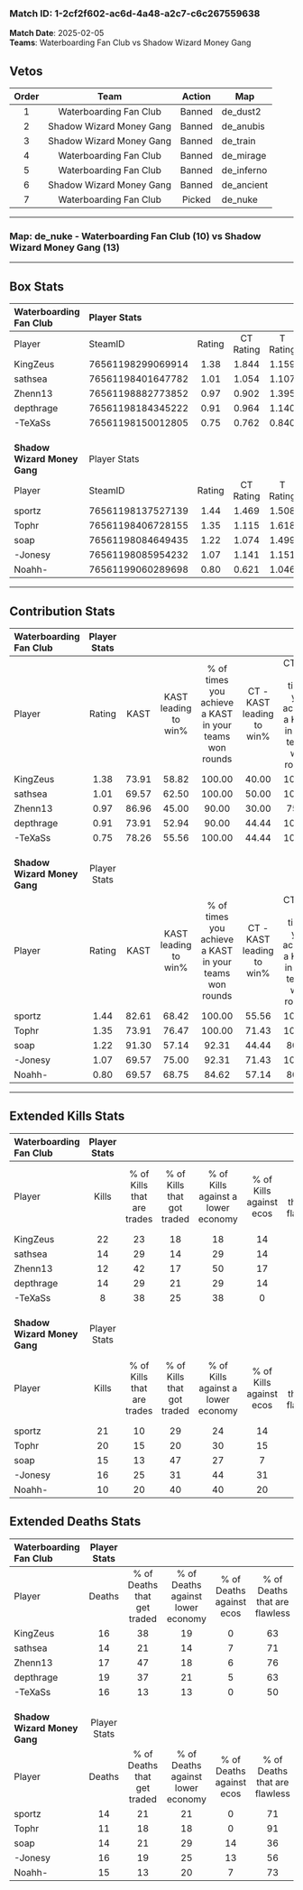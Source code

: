 ### Match ID: 1-2cf2f602-ac6d-4a48-a2c7-c6c267559638  
**Match Date**: 2025-02-05  
**Teams**: Waterboarding Fan Club vs Shadow Wizard Money Gang  

## Vetos  

| Order | Team | Action | Map |
| :---: | :--: | :----: | --- |
| 1 | Waterboarding Fan Club | Banned | de_dust2 |
| 2 | Shadow Wizard Money Gang | Banned | de_anubis |
| 3 | Shadow Wizard Money Gang | Banned | de_train |
| 4 | Waterboarding Fan Club | Banned | de_mirage |
| 5 | Waterboarding Fan Club | Banned | de_inferno |
| 6 | Shadow Wizard Money Gang | Banned | de_ancient |
| 7 | Waterboarding Fan Club | Picked | de_nuke |

---  

### **Map**: de_nuke - Waterboarding Fan Club (10) vs Shadow Wizard Money Gang (13)  
---  

## Box Stats  

| **Waterboarding Fan Club**   | Player Stats      |        |           |          |       |      |       |         |        |      |     |
| :- | :- | :-: | :-: | :-: | :-: | :-: | :-: | :-: | :-: | :-: | :-: |
| Player                       | SteamID           | Rating | CT Rating | T Rating | KAST  | ADR  | Kills | Assists | Deaths | K/D  | HS% |
| KingZeus                     | 76561198299069914 |  1.38  |   1.844   |  1.159   | 73.91 | 94.7 |  22   |    4    |   16   | 1.38 | 45  |
| sathsea                      | 76561198401647782 |  1.01  |   1.054   |  1.107   | 69.57 | 69.1 |  14   |    4    |   14   | 1.00 | 42  |
| Zhenn13                      | 76561198882773852 |  0.97  |   0.902   |  1.395   | 86.96 | 63.6 |  12   |    4    |   17   | 0.71 | 75  |
| depthrage                    | 76561198184345222 |  0.91  |   0.964   |  1.140   | 73.91 | 62.7 |  14   |    5    |   19   | 0.74 | 64  |
| -TeXaSs                      | 76561198150012805 |  0.75  |   0.762   |  0.840   | 78.26 | 47.9 |   8   |    8    |   16   | 0.50 | 25  |
|                              |                   |        |           |          |       |      |       |         |        |      |     |
|                              |                   |        |           |          |       |      |       |         |        |      |     |
|                              |                   |        |           |          |       |      |       |         |        |      |     |
| **Shadow Wizard Money Gang** | Player Stats      |        |           |          |       |      |       |         |        |      |     |
| Player                       | SteamID           | Rating | CT Rating | T Rating | KAST  | ADR  | Kills | Assists | Deaths | K/D  | HS% |
| sportz                       | 76561198137527139 |  1.44  |   1.469   |  1.508   | 82.61 | 92.6 |  21   |    4    |   14   | 1.50 | 42  |
| Tophr                        | 76561198406728155 |  1.35  |   1.115   |  1.618   | 73.91 | 76.8 |  20   |    2    |   11   | 1.82 | 35  |
| soap                         | 76561198084649435 |  1.22  |   1.074   |  1.499   | 91.30 | 74.7 |  15   |    4    |   14   | 1.07 | 53  |
| -Jonesy                      | 76561198085954232 |  1.07  |   1.141   |  1.151   | 69.57 | 78.7 |  16   |    5    |   16   | 1.00 | 62  |
| Noahh-                       | 76561199060289698 |  0.80  |   0.621   |  1.046   | 69.57 | 57.9 |  10   |    3    |   15   | 0.67 | 50  |
---  

## Contribution Stats  

| **Waterboarding Fan Club**   | Player Stats |       |                      |                                                        |                           |                                                             |                          |                                                            |
| :- | :-: | :-: | :-: | :-: | :-: | :-: | :-: | :-: |
| Player                       |    Rating    | KAST  | KAST leading to win% | % of times you achieve a KAST in your teams won rounds | CT - KAST leading to win% | CT - % of times you achieve a KAST in your teams won rounds | T - KAST leading to win% | T - % of times you achieve a KAST in your teams won rounds |
| KingZeus                     |     1.38     | 73.91 |        58.82         |                         100.00                         |           40.00           |                           100.00                            |          85.71           |                           100.00                           |
| sathsea                      |     1.01     | 69.57 |        62.50         |                         100.00                         |           50.00           |                           100.00                            |          75.00           |                           100.00                           |
| Zhenn13                      |     0.97     | 86.96 |        45.00         |                         90.00                          |           30.00           |                            75.00                            |          60.00           |                           100.00                           |
| depthrage                    |     0.91     | 73.91 |        52.94         |                         90.00                          |           44.44           |                           100.00                            |          62.50           |                           83.33                            |
| -TeXaSs                      |     0.75     | 78.26 |        55.56         |                         100.00                         |           44.44           |                           100.00                            |          66.67           |                           100.00                           |
|                              |              |       |                      |                                                        |                           |                                                             |                          |                                                            |
|                              |              |       |                      |                                                        |                           |                                                             |                          |                                                            |
|                              |              |       |                      |                                                        |                           |                                                             |                          |                                                            |
| **Shadow Wizard Money Gang** | Player Stats |       |                      |                                                        |                           |                                                             |                          |                                                            |
| Player                       |    Rating    | KAST  | KAST leading to win% | % of times you achieve a KAST in your teams won rounds | CT - KAST leading to win% | CT - % of times you achieve a KAST in your teams won rounds | T - KAST leading to win% | T - % of times you achieve a KAST in your teams won rounds |
| sportz                       |     1.44     | 82.61 |        68.42         |                         100.00                         |           55.56           |                           100.00                            |          80.00           |                           100.00                           |
| Tophr                        |     1.35     | 73.91 |        76.47         |                         100.00                         |           71.43           |                           100.00                            |          80.00           |                           100.00                           |
| soap                         |     1.22     | 91.30 |        57.14         |                         92.31                          |           44.44           |                            80.00                            |          66.67           |                           100.00                           |
| -Jonesy                      |     1.07     | 69.57 |        75.00         |                         92.31                          |           71.43           |                           100.00                            |          77.78           |                           87.50                            |
| Noahh-                       |     0.80     | 69.57 |        68.75         |                         84.62                          |           57.14           |                            80.00                            |          77.78           |                           87.50                            |
---  

## Extended Kills Stats  

| **Waterboarding Fan Club**   | Player Stats |                            |                            |                                    |                         |                              |                                 |                                       |                    |           |
| :- | :-: | :-: | :-: | :-: | :-: | :-: | :-: | :-: | :-: | :-: |
| Player                       |    Kills     | % of Kills that are trades | % of Kills that got traded | % of Kills against a lower economy | % of Kills against ecos | % of Kills that are flawless | % of Kills that are close duels | % of Kills that are assisted by flash | Pistol Round Kills | AWP Kills |
| KingZeus                     |      22      |             23             |             18             |                 18                 |           14            |              73              |                0                |                   5                   |         0          |     2     |
| sathsea                      |      14      |             29             |             14             |                 29                 |           14            |              86              |                0                |                   0                   |         6          |     1     |
| Zhenn13                      |      12      |             42             |             17             |                 50                 |           17            |              33              |                8                |                   0                   |         0          |     0     |
| depthrage                    |      14      |             29             |             21             |                 29                 |           14            |              36              |                7                |                   7                   |         0          |     5     |
| -TeXaSs                      |      8       |             38             |             25             |                 38                 |            0            |              75              |               13                |                   0                   |         0          |     0     |
|                              |              |                            |                            |                                    |                         |                              |                                 |                                       |                    |           |
|                              |              |                            |                            |                                    |                         |                              |                                 |                                       |                    |           |
|                              |              |                            |                            |                                    |                         |                              |                                 |                                       |                    |           |
| **Shadow Wizard Money Gang** | Player Stats |                            |                            |                                    |                         |                              |                                 |                                       |                    |           |
| Player                       |    Kills     | % of Kills that are trades | % of Kills that got traded | % of Kills against a lower economy | % of Kills against ecos | % of Kills that are flawless | % of Kills that are close duels | % of Kills that are assisted by flash | Pistol Round Kills | AWP Kills |
| sportz                       |      21      |             10             |             29             |                 24                 |           14            |              67              |                5                |                   0                   |         12         |     3     |
| Tophr                        |      20      |             15             |             20             |                 30                 |           15            |              55              |                5                |                   0                   |         0          |     1     |
| soap                         |      15      |             13             |             47             |                 27                 |            7            |              73              |                0                |                   0                   |         0          |     1     |
| -Jonesy                      |      16      |             25             |             31             |                 44                 |           31            |              63              |               19                |                   0                   |         0          |     2     |
| Noahh-                       |      10      |             20             |             40             |                 40                 |           20            |              50              |               10                |                  10                   |         0          |     0     |
## Extended Deaths Stats  

| **Waterboarding Fan Club**   | Player Stats |                             |                                   |                          |                               |                            |                           |               |
| :- | :-: | :-: | :-: | :-: | :-: | :-: | :-: | :-: |
| Player                       |    Deaths    | % of Deaths that get traded | % of Deaths against lower economy | % of Deaths against ecos | % of Deaths that are flawless | % of Deaths that are close | % of Deaths while blinded | Deaths to AWP |
| KingZeus                     |      16      |             38              |                19                 |            0             |              63               |             19             |             0             |       1       |
| sathsea                      |      14      |             21              |                14                 |            7             |              71               |             14             |             0             |       3       |
| Zhenn13                      |      17      |             47              |                18                 |            6             |              76               |             0              |             0             |       5       |
| depthrage                    |      19      |             37              |                21                 |            5             |              63               |             5              |             0             |       2       |
| -TeXaSs                      |      16      |             13              |                13                 |            0             |              50               |             0              |             6             |       1       |
|                              |              |                             |                                   |                          |                               |                            |                           |               |
|                              |              |                             |                                   |                          |                               |                            |                           |               |
|                              |              |                             |                                   |                          |                               |                            |                           |               |
| **Shadow Wizard Money Gang** | Player Stats |                             |                                   |                          |                               |                            |                           |               |
| Player                       |    Deaths    | % of Deaths that get traded | % of Deaths against lower economy | % of Deaths against ecos | % of Deaths that are flawless | % of Deaths that are close | % of Deaths while blinded | Deaths to AWP |
| sportz                       |      14      |             21              |                21                 |            0             |              71               |             0              |             0             |       1       |
| Tophr                        |      11      |             18              |                18                 |            0             |              91               |             0              |             0             |       1       |
| soap                         |      14      |             21              |                29                 |            14            |              36               |             7              |             7             |       2       |
| -Jonesy                      |      16      |             19              |                25                 |            13            |              56               |             6              |             0             |       2       |
| Noahh-                       |      15      |             13              |                20                 |            7             |              73               |             7              |             7             |       0       |
